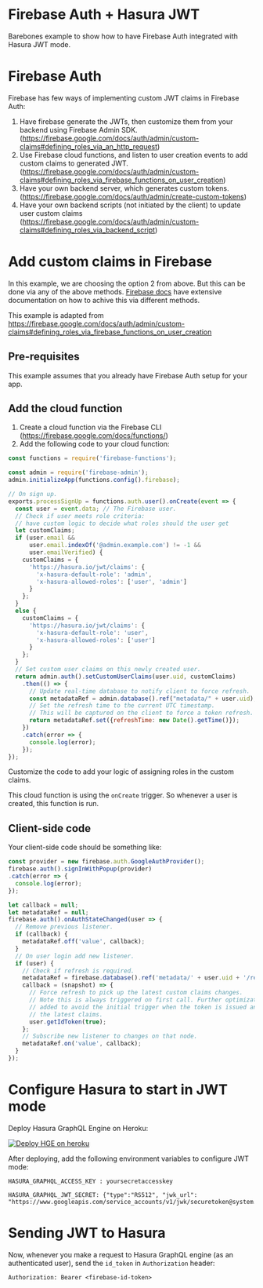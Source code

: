 # Firebase Auth + Hasura JWT

Barebones example to show how to have Firebase Auth integrated with Hasura JWT mode.

# Firebase Auth

Firebase has few ways of implementing custom JWT claims in Firebase Auth:

1. Have firebase generate the JWTs, then customize them from your backend using
   Firebase Admin SDK. (https://firebase.google.com/docs/auth/admin/custom-claims#defining_roles_via_an_http_request)
2. Use Firebase cloud functions, and listen to user creation events to add
   custom claims to generated JWT. (https://firebase.google.com/docs/auth/admin/custom-claims#defining_roles_via_firebase_functions_on_user_creation)
3. Have your own backend server, which generates custom tokens. (https://firebase.google.com/docs/auth/admin/create-custom-tokens)
4. Have your own backend scripts (not initiated by the client) to update user custom claims (https://firebase.google.com/docs/auth/admin/custom-claims#defining_roles_via_backend_script)

# Add custom claims in Firebase

In this example, we are choosing the option 2 from above. But this can be done via any of the above methods. [Firebase docs](https://firebase.google.com/docs/auth/admin/custom-claims) have extensive documentation on how to achive this via different methods.

This example is adapted from https://firebase.google.com/docs/auth/admin/custom-claims#defining_roles_via_firebase_functions_on_user_creation

## Pre-requisites

This example assumes that you already have Firebase Auth setup for your app.

## Add the cloud function

1. Create a cloud function via the Firebase CLI (https://firebase.google.com/docs/functions/)
2. Add the following code to your cloud function:

```javascript
const functions = require('firebase-functions');

const admin = require('firebase-admin');
admin.initializeApp(functions.config().firebase);

// On sign up.
exports.processSignUp = functions.auth.user().onCreate(event => {
  const user = event.data; // The Firebase user.
  // Check if user meets role criteria:
  // have custom logic to decide what roles should the user get
  let customClaims;
  if (user.email &&
      user.email.indexOf('@admin.example.com') != -1 &&
      user.emailVerified) {
    customClaims = {
      'https://hasura.io/jwt/claims': {
        'x-hasura-default-role': 'admin',
        'x-hasura-allowed-roles': ['user', 'admin']
      }
    };
  }
  else {
    customClaims = {
      'https://hasura.io/jwt/claims': {
        'x-hasura-default-role': 'user',
        'x-hasura-allowed-roles': ['user']
      }
    };
  }
  // Set custom user claims on this newly created user.
  return admin.auth().setCustomUserClaims(user.uid, customClaims)
    .then(() => {
      // Update real-time database to notify client to force refresh.
      const metadataRef = admin.database().ref("metadata/" + user.uid);
      // Set the refresh time to the current UTC timestamp.
      // This will be captured on the client to force a token refresh.
      return metadataRef.set({refreshTime: new Date().getTime()});
    })
    .catch(error => {
      console.log(error);
    });
});

```

Customize the code to add your logic of assigning roles in the custom claims.

This cloud function is using the `onCreate` trigger. So whenever a user is created, this function is run.

## Client-side code

Your client-side code should be something like:

```javascript
const provider = new firebase.auth.GoogleAuthProvider();
firebase.auth().signInWithPopup(provider)
.catch(error => {
  console.log(error);
});

let callback = null;
let metadataRef = null;
firebase.auth().onAuthStateChanged(user => {
  // Remove previous listener.
  if (callback) {
    metadataRef.off('value', callback);
  }
  // On user login add new listener.
  if (user) {
    // Check if refresh is required.
    metadataRef = firebase.database().ref('metadata/' + user.uid + '/refreshTime');
    callback = (snapshot) => {
      // Force refresh to pick up the latest custom claims changes.
      // Note this is always triggered on first call. Further optimization could be
      // added to avoid the initial trigger when the token is issued and already contains
      // the latest claims.
      user.getIdToken(true);
    };
    // Subscribe new listener to changes on that node.
    metadataRef.on('value', callback);
  }
});
```

# Configure Hasura to start in JWT mode

Deploy Hasura GraphQL Engine on Heroku:

[![Deploy HGE on heroku](https://www.herokucdn.com/deploy/button.svg)](https://heroku.com/deploy?template=https://github.com/hasura/graphql-engine-heroku)

After deploying, add the following environment variables to configure JWT mode:

```
HASURA_GRAPHQL_ACCESS_KEY : yoursecretaccesskey
```

```
HASURA_GRAPHQL_JWT_SECRET: {"type":"RS512", "jwk_url": "https://www.googleapis.com/service_accounts/v1/jwk/securetoken@system.gserviceaccount.com"}
```

# Sending JWT to Hasura

Now, whenever you make a request to Hasura GraphQL engine (as an authenticated user), send the `id_token` in `Authorization` header:

`Authorization: Bearer <firebase-id-token>`

